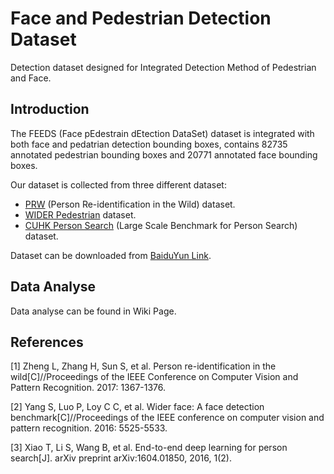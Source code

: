 # Face and Pedestrian Detection Dataset
Detection dataset designed for Integrated Detection Method of Pedestrian and Face.

## Introduction
The FEEDS (Face pEdestrain dEtection DataSet) dataset is integrated with both face and pedatrian detection bounding boxes, contains 82735 annotated pedestrian bounding boxes and 20771 annotated face bounding boxes. 

Our dataset is collected from three different dataset:
- [PRW](http://www.liangzheng.com.cn/Project/project_prw.html) (Person Re-identification in the Wild) dataset.
- [WIDER Pedestrian](http://wider-challenge.org/terms_and_conditions_2018.html) dataset.
- [CUHK Person Search](http://www.ee.cuhk.edu.hk/~xgwang/PS/dataset.html) (Large Scale Benchmark for Person Search) dataset.

Dataset can be downloaded from [BaiduYun Link](https://pan.baidu.com/s/1bbCfi7XKv64xGwc5yZnIKA).

## Data Analyse
Data analyse can be found in Wiki Page.

## References
[1]	Zheng L, Zhang H, Sun S, et al. Person re-identification in the wild[C]//Proceedings of the IEEE Conference on Computer Vision and Pattern Recognition. 2017: 1367-1376.


[2]	Yang S, Luo P, Loy C C, et al. Wider face: A face detection benchmark[C]//Proceedings of the IEEE conference on computer vision and pattern recognition. 2016: 5525-5533.


[3]	Xiao T, Li S, Wang B, et al. End-to-end deep learning for person search[J]. arXiv preprint arXiv:1604.01850, 2016, 1(2).
